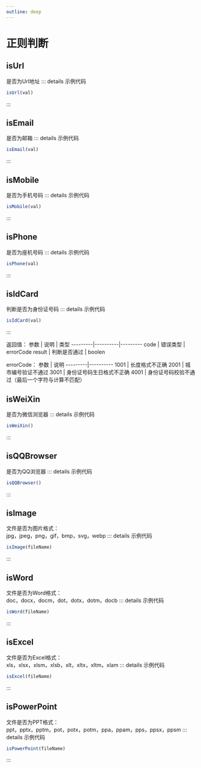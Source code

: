 ```yaml
---
outline: deep
---
```


# 正则判断

## isUrl

是否为Url地址
::: details 示例代码

``` js
isUrl(val)
```

:::

## isEmail

是否为邮箱
::: details 示例代码

``` js
isEmail(val)
```

:::

## isMobile

是否为手机号码
::: details 示例代码

``` js
isMobile(val)
```

:::

## isPhone

是否为座机号码
::: details 示例代码

``` js
isPhone(val)
```

:::

## isIdCard

判断是否为身份证号码
::: details 示例代码

``` js
isIdCard(val)
```

:::

返回值：
参数 | 说明 | 类型
---------|----------|---------
code | 错误类型 | errorCode
result | 判断是否通过 | boolen

errorCode：
参数 | 说明
---------|----------
1001 | 长度格式不正确
2001 | 城市编号验证不通过
3001 | 身份证号码生日格式不正确
4001 | 身份证号码校验不通过（最后一个字符与计算不匹配）

## isWeiXin

是否为微信浏览器
::: details 示例代码

``` js
isWeiXin()
```

:::

## isQQBrowser

是否为QQ浏览器
::: details 示例代码

``` js
isQQBrowser()
```

:::

## isImage

文件是否为图片格式：  
jpg，jpeg，png，gif，bmp，svg，webp
::: details 示例代码

``` js
isImage(fileName)
```

:::

## isWord

文件是否为Word格式：  
doc，docx，docm，dot，dotx，dotm，docb
::: details 示例代码

``` js
isWord(fileName)
```

:::

## isExcel

文件是否为Excel格式：  
xls，xlsx，xlsm，xlsb，xlt，xltx，xltm，xlam
::: details 示例代码

``` js
isExcel(fileName)
```

:::

## isPowerPoint

文件是否为PPT格式：  
ppt，pptx，pptm，pot，potx，potm，ppa，ppam，pps，ppsx，ppsm
::: details 示例代码

``` js
isPowerPoint(fileName)
```

:::
